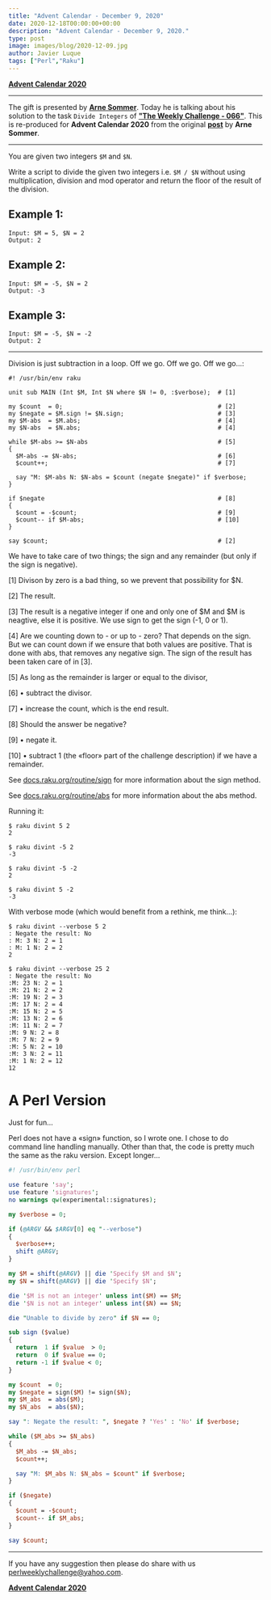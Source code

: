 ```yaml
---
title: "Advent Calendar - December 9, 2020"
date: 2020-12-18T00:00:00+00:00
description: "Advent Calendar - December 9, 2020."
type: post
image: images/blog/2020-12-09.jpg
author: Javier Luque
tags: ["Perl","Raku"]
---
```


[**Advent Calendar 2020**](/blog/advent-calendar-2020)
***

The gift is presented by [**Arne Sommer**](/blog/meet-the-champion-019). Today he is talking about his solution to the task `Divide Integers` of **["The Weekly Challenge - 066"](/blog/perl-weekly-challenge-066)**. This is re-produced for **Advent Calendar 2020** from the original [**post**](https://raku-musings.com/dividing-powers.html) by **Arne Sommer**.

***

You are given two integers `$M` and `$N`.

Write a script to divide the given two integers i.e. `$M / $N` without using multiplication, division and mod operator and return the floor of the result of the division.

## Example 1:

    Input: $M = 5, $N = 2
    Output: 2

## Example 2:

    Input: $M = -5, $N = 2
    Output: -3

## Example 3:

    Input: $M = -5, $N = -2
    Output: 2

***

Division is just subtraction in a loop. Off we go. Off we go. Off we go...:

```perl6
#! /usr/bin/env raku

unit sub MAIN (Int $M, Int $N where $N != 0, :$verbose);  # [1]

my $count  = 0;                                           # [2]
my $negate = $M.sign != $N.sign;                          # [3]
my $M-abs  = $M.abs;                                      # [4]
my $N-abs  = $N.abs;                                      # [4]

while $M-abs >= $N-abs                                    # [5]
{
  $M-abs -= $N-abs;                                       # [6]
  $count++;                                               # [7]

  say "M: $M-abs N: $N-abs = $count (negate $negate)" if $verbose;
}

if $negate                                                # [8]
{
  $count = -$count;                                       # [9]
  $count-- if $M-abs;                                     # [10]
}

say $count;                                               # [2]
```

We have to take care of two things; the sign and any remainder (but only if the sign is negative).

[1] Divison by zero is a bad thing, so we prevent that possibility for $N.

[2] The result.

[3] The result is a negative integer if one and only one of $M and $M is neagtive, else it is positive. We use sign to get the sign (-1, 0 or 1).

[4] Are we counting down to - or up to - zero? That depends on the sign. But we can count down if we ensure that both values are positive. That is done with abs, that removes any negative sign. The sign of the result has been taken care of in [3].

[5] As long as the remainder is larger or equal to the divisor,

[6] • subtract the divisor.

[7] • increase the count, which is the end result.

[8] Should the answer be negative?

[9] • negate it.

[10] • subtract 1 (the «floor» part of the challenge description) if we have a remainder.

See [docs.raku.org/routine/sign](https://docs.raku.org/routine/sign) for more information about the sign method.

See [docs.raku.org/routine/abs](https://docs.raku.org/routine/abs) for more information about the abs method.

Running it:

```perl6
$ raku divint 5 2
2

$ raku divint -5 2
-3

$ raku divint -5 -2
2

$ raku divint 5 -2
-3
```

With verbose mode (which would benefit from a rethink, me think...):

```perl6
$ raku divint --verbose 5 2
: Negate the result: No
: M: 3 N: 2 = 1
: M: 1 N: 2 = 2
2

$ raku divint --verbose 25 2
: Negate the result: No
:M: 23 N: 2 = 1
:M: 21 N: 2 = 2
:M: 19 N: 2 = 3
:M: 17 N: 2 = 4
:M: 15 N: 2 = 5
:M: 13 N: 2 = 6
:M: 11 N: 2 = 7
:M: 9 N: 2 = 8
:M: 7 N: 2 = 9
:M: 5 N: 2 = 10
:M: 3 N: 2 = 11
:M: 1 N: 2 = 12
12
```

# A Perl Version

Just for fun...

Perl does not have a «sign» function, so I wrote one. I chose to do command line handling manually. Other than that, the code is pretty much the same as the raku version. Except longer...

```perl
#! /usr/bin/env perl

use feature 'say';
use feature 'signatures';
no warnings qw(experimental::signatures);

my $verbose = 0;

if (@ARGV && $ARGV[0] eq "--verbose")
{
  $verbose++;
  shift @ARGV;
}

my $M = shift(@ARGV) || die 'Specify $M and $N';
my $N = shift(@ARGV) || die 'Specify $N';

die '$M is not an integer' unless int($M) == $M;
die '$N is not an integer' unless int($N) == $N;

die "Unable to divide by zero" if $N == 0;

sub sign ($value)
{
  return  1 if $value  > 0;
  return  0 if $value == 0;
  return -1 if $value < 0;
}

my $count  = 0;
my $negate = sign($M) != sign($N);
my $M_abs  = abs($M);
my $N_abs  = abs($N);

say ": Negate the result: ", $negate ? 'Yes' : 'No' if $verbose;

while ($M_abs >= $N_abs)
{
  $M_abs -= $N_abs;
  $count++;

  say "M: $M_abs N: $N_abs = $count" if $verbose;
}

if ($negate)
{
  $count = -$count;
  $count-- if $M_abs;
}

say $count;
```

***

If you have any suggestion then please do share with us <perlweeklychallenge@yahoo.com>.

[**Advent Calendar 2020**](/blog/advent-calendar-2020)

